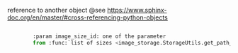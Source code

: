 reference to another object
@see
https://www.sphinx-doc.org/en/master/#cross-referencing-python-objects
```python

        :param image_size_id: one of the parameter
        from :func:`list of sizes <image_storage.StorageUtils.get_path_to_download_folder>`

```
